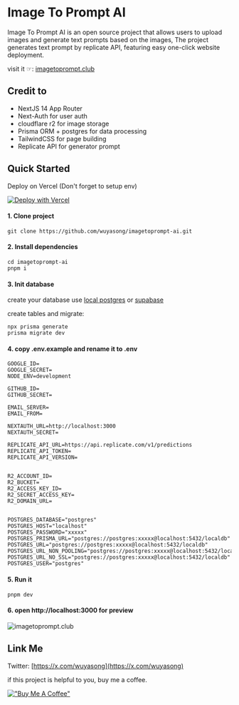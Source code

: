 # Image To Prompt AI

Image To Prompt AI is an open source project that allows users to upload images and generate text prompts based on the images, The project generates text prompt by replicate API, featuring easy one-click website deployment.

visit it ☞: [imagetoprompt.club](https://imagetoprompt.club)



## Credit to

- NextJS 14 App Router
- Next-Auth for user auth
- cloudflare r2 for image storage
- Prisma ORM + postgres for data processing
- TailwindCSS for page building
- Replicate API for generator prompt

## Quick Started

Deploy on Vercel (Don't forget to setup env)

[![Deploy with Vercel](https://vercel.com/button)](https://vercel.com/new/clone?repository-url=https://github.com/wuyasong/imagetoprompt-ai.git&project-name=imagetoprompt-ai&repository-name=imagetoprompt-ai)

#### 1. Clone project

```
git clone https://github.com/wuyasong/imagetoprompt-ai.git
```

#### 2. Install dependencies

```
cd imagetoprompt-ai
pnpm i
```

#### 3. Init database

create your database use [local postgres](https://wiki.postgresql.org/wiki/Homebrew) or [supabase](https://supabase.com/)

create tables and migrate:

```
npx prisma generate
prisma migrate dev
```

#### 4. copy .env.example and rename it to .env

```
GOOGLE_ID=
GOOGLE_SECRET=
NODE_ENV=development

GITHUB_ID=
GITHUB_SECRET=

EMAIL_SERVER=
EMAIL_FROM=

NEXTAUTH_URL=http://localhost:3000
NEXTAUTH_SECRET=

REPLICATE_API_URL=https://api.replicate.com/v1/predictions
REPLICATE_API_TOKEN=
REPLICATE_API_VERSION=


R2_ACCOUNT_ID=
R2_BUCKET=
R2_ACCESS_KEY_ID=
R2_SECRET_ACCESS_KEY=
R2_DOMAIN_URL=


POSTGRES_DATABASE="postgres"
POSTGRES_HOST="localhost"
POSTGRES_PASSWORD="xxxxx"
POSTGRES_PRISMA_URL="postgres://postgres:xxxxx@localhost:5432/localdb"
POSTGRES_URL="postgres://postgres:xxxxx@localhost:5432/localdb"
POSTGRES_URL_NON_POOLING="postgres://postgres:xxxxx@localhost:5432/localdb"
POSTGRES_URL_NO_SSL="postgres://postgres:xxxxx@localhost:5432/localdb"
POSTGRES_USER="postgres"
```


#### 5. Run it

```
pnpm dev
```

#### 6. open http://localhost:3000 for preview

![imagetoprompt.club](https://pub-f5fc00c4ca7b445d95004c53d4b77e82.r2.dev/imagetoprompt%2FWX20240524-183623.png "Image To Prompt AI")



## Link Me

Twitter: [https://x.com/wuyasong](https://x.com/wuyasong)

if this project is helpful to you, buy me a coffee.

[!["Buy Me A Coffee"](https://www.buymeacoffee.com/assets/img/custom_images/orange_img.png)](https://www.buymeacoffee.com/wuyasong)